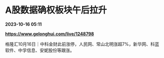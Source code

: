 # A股数据确权板块午后拉升

**2023-10-16 05:11**

**https://www.gelonghui.com/live/1248798**

格隆汇10月16日｜中科金财此前涨停，人民网、常山北明涨超7%，新华网、科蓝软件、中孚信息、安妮股份等跟涨。